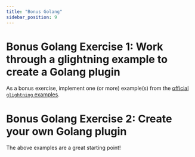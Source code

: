 ```yaml
---
title: "Bonus Golang"
sidebar_position: 9
---
```


# Bonus Golang Exercise 1: Work through a glightning example to create a Golang plugin

As a bonus exercise, implement one (or more) example(s) from the [official `glightning` examples](https://github.com/niftynei/glightning/tree/master/examples/plugin).

# Bonus Golang Exercise 2: Create your own Golang plugin

The above examples are a great starting point!
